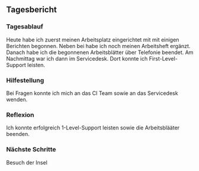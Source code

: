 ## Tagesbericht 


### Tagesablauf
Heute habe ich zuerst meinen Arbeitsplatz eingerichtet mit mit einigen Berichten begonnen. Neben bei habe ich noch meinen Arbeitsheft ergänzt. Danach habe ich die begonnenen Arbeitsblätter über Telefonie beendet. Am Nachmittag war ich dann im Servicedesk. Dort konnte ich First-Level-Support leisten.

### Hilfestellung
Bei Fragen konnte ich mich an das CI Team sowie an das Servicedesk wenden.

### Reflexion
Ich konnte erfolgreich 1-Level-Support leisten sowie die Arbeitsblääter beenden.

### Nächste Schritte 
Besuch der Insel

